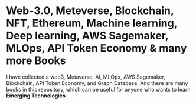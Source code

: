 ﻿# Web-3.0, Meteverse, Blockchain, NFT, Ethereum, Machine learning, Deep learning, AWS Sagemaker, MLOps, API Token Economy & many more Books

I have collected a web3, Metaverse,  AI, MLOps, AWS Sagemaker, Blockchain, API Token Economy, and Graph Database, And there are many books in this repository, which can be useful for anyone who wants to learn **Emerging Technologies**.
